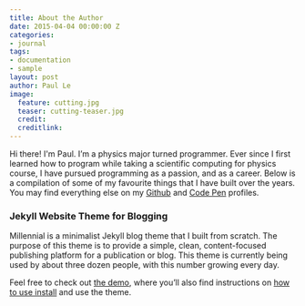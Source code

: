 ```yaml
---
title: About the Author
date: 2015-04-04 00:00:00 Z
categories:
- journal
tags:
- documentation
- sample
layout: post
author: Paul Le
image:
  feature: cutting.jpg
  teaser: cutting-teaser.jpg
  credit: 
  creditlink: 
---
```


Hi there! I'm Paul. I’m a physics major turned programmer. Ever since I first learned how to program while taking a scientific computing for physics course, I have pursued programming as a passion, and as a career. Below is a compilation of some of my favourite things that I have built over the years. You may find everything else on my <a href="http://github.com/lenpaul" target="_blank">Github</a> and <a href="https://codepen.io/lenpaul" target="_blank">Code Pen</a> profiles.

### Jekyll Website Theme for Blogging

Millennial is a minimalist Jekyll blog theme that I built from scratch. The purpose of this theme is to provide a simple, clean, content-focused publishing platform for a publication or blog. This theme is currently being used by about three dozen people, with this number growing every day.

Feel free to check out <a href="https://lenpaul.github.io/Millennial/" target="_blank">the demo</a>, where you’ll also find instructions on <a href="https://lenpaul.github.io/Millennial/documentation/Installation-Guide.html">how to use install</a> and use the theme.
